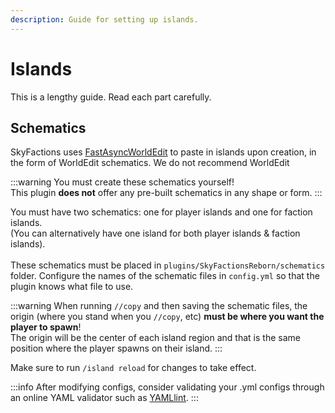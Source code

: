 ```yaml
---
description: Guide for setting up islands.
---
```


# Islands
This is a lengthy guide. Read each part carefully.

## Schematics

SkyFactions uses [FastAsyncWorldEdit](https://www.spigotmc.org/resources/fastasyncworldedit.13932/) to paste in islands upon creation, in the form of WorldEdit schematics. We do not recommend WorldEdit 

:::warning
You must create these schematics yourself!\
This plugin **does not** offer any pre-built schematics in any shape or form.
:::

You must have two schematics: one for player islands and one for faction islands.\
(You can alternatively have one island for both player islands & faction islands).\
\
These schematics must be placed in `plugins/SkyFactionsReborn/schematics` folder. Configure the names of the schematic files in `config.yml` so that the plugin knows what file to use.

:::warning
When running `//copy` and then saving the schematic files, the origin (where you stand when you `//copy`, etc) **must be where you want the player to spawn**!\
The origin will be the center of each island region and that is the same position where the player spawns on their island.
:::

Make sure to run `/island reload` for changes to take effect.

:::info
After modifying configs, consider validating your .yml configs through an online YAML validator such as [YAMLlint](https://www.yamllint.com/).
:::